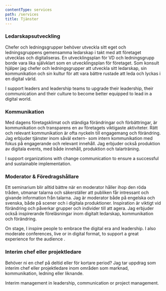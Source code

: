 ```yaml
---
contentType: services
path: /services
title: Tjänster
---
```

### Ledarskapsutveckling

Chefer och ledningsgrupper behöver utveckla sitt eget och ledningsgruppens gemensamma ledarskap i takt med att företaget utvecklas och digitaliseras. En utvecklingsplan för VD och ledningsgrupp borde vara lika självklart som en utvecklingsplan för företaget. Som konsult hjälper jag chefer och ledningsgrupper att utveckla sitt ledarskap, sin kommunikation och sin kultur för att vara bättre rustade att leda och lyckas i en digital värld.  

I support leaders and leadership teams to upgrade their leadership, their communication and their culture to become better equipped to lead in a digital world. 

### Kommunikation

Med dagens företagsklimat och ständiga förändringar och förbättringar, är kommunikation och transparens en av företagets viktigaste aktiviteter. Rätt och relevant kommunikation är ofta nyckeln till engagemang och förändring.  Jag erbjuder tjänster inom såväl extern- som intern kommunikation med fokus på engagerande och relevant innehåll.  Jag erbjuder också produktion av digitala events, med både innehåll, produktion  och talarträning. 

I support organizations with change communication to ensure a successful and sustainable implementation.   

### Moderator & Föredragshållare

Ett seminarium blir alltid bättre när en moderator håller ihop den röda tråden, utmanar talarna och säkerställer att publiken får intressant och givande information från talarna. Jag är moderator både på engelska och svenska, både på scener och i digitala produktioner. Inspiration är viktigt vid förändring och påverkar grupper och individer till att agera. Jag erbjuder också inspirerande föreläsningar inom digitalt ledarskap, kommunikation och förändring.

On stage, I inspire people to embrace the digital era and leadership. I also moderate conferences, live or in digital format, to support a great experience for the audience .

### 

### Interim chef eller projektledare

Behöver ni en chef på deltid eller för kortare period? Jag tar uppdrag som interim chef eller projektledare inom områden som marknad, kommunikation, ledning eller liknande.

Interim management in leadership, communication or project management.

